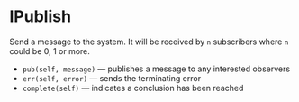 # IPublish

Send a message to the system.  It will be received by `n` subscribers where `n` could be 0, 1 or more.

* `pub(self, message)` — publishes a message to any interested observers
* `err(self, error)` — sends the terminating error
* `complete(self)` — indicates a conclusion has been reached